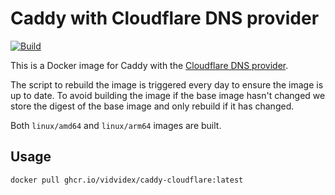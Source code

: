 # Caddy with Cloudflare DNS provider

[![Build](https://github.com/vidvidex/caddy-cloudflare/actions/workflows/docker-build.yml/badge.svg)](https://github.com/vidvidex/caddy-cloudflare/actions/workflows/docker-build.yml)

This is a Docker image for Caddy with the [Cloudflare DNS provider](https://github.com/caddy-dns/cloudflare/).

The script to rebuild the image is triggered every day to ensure the image is up to date.
To avoid building the image if the base image hasn't changed we store the digest of the base image and only rebuild if it has changed.

Both `linux/amd64` and `linux/arm64` images are built.

## Usage

```bash
docker pull ghcr.io/vidvidex/caddy-cloudflare:latest
```
